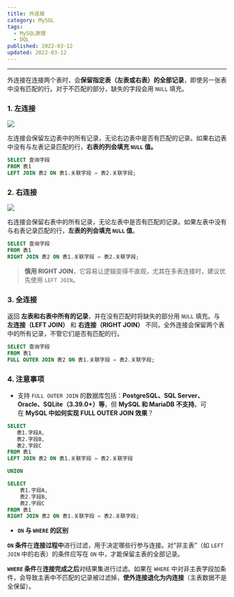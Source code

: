 ```yaml
---
title: 外连接
category: MySQL
tags:
  - MySQL原理
  - DQL
published: 2022-03-12
updated: 2022-03-12
---
```

---

外连接在连接两个表时，会**保留指定表（左表或右表）的全部记录**，即使另一张表中没有匹配的行。对于不匹配的部分，缺失的字段会用 `NULL` 填充。

### 1. 左连接

![](https://camelliaxiaohua-1313958787.cos.ap-shanghai.myqcloud.com/markdown/1677398828684-41b0bde2-1689-47a4-ae7b-3c5c4fb82ce6.png)

左连接会保留左边表中的所有记录，无论右边表中是否有匹配的记录。如果右边表中没有与左表记录匹配的行，**右表的列会填充 `NULL` 值。**

```sql
SELECT 查询字段
FROM 表1
LEFT JOIN 表2 ON 表1.关联字段 = 表2.关联字段;
```

### 2. 右连接

![](https://camelliaxiaohua-1313958787.cos.ap-shanghai.myqcloud.com/markdown/1677398837026-688ff40f-d74b-4da6-a2e4-9573f5ba1580.png)  

右连接会保留右表中的所有记录，无论左表中是否有匹配的记录。如果左表中没有与右表记录匹配的行，**左表的列会填充 `NULL` 值**。

```sql
SELECT 查询字段
FROM 表1
RIGHT JOIN 表2 ON 表1.关联字段 = 表2.关联字段;
```

> **慎用 RIGHT JOIN**，它容易让逻辑变得不直观，尤其在多表连接时，建议优先使用 `LEFT JOIN`。


### 3. 全连接

返回 **左表和右表中所有的记录**，并在没有匹配时将缺失的部分用 `NULL` 填充。与 **左连接（LEFT JOIN）** 和 **右连接（RIGHT JOIN）** 不同，全外连接会保留两个表中的所有记录，不管它们是否有匹配的行。

```sql
SELECT 查询字段
FROM 表1
FULL OUTER JOIN 表2 ON 表1.关联字段 = 表2.关联字段;
```


### 4. 注意事项

- 支持 `FULL OUTER JOIN` 的数据库包括：**PostgreSQL、SQL Server、Oracle、SQLite（3.39.0+）等**，但 **MySQL 和 MariaDB 不支持**。可在 **MySQL 中如何实现 FULL OUTER JOIN 效果**？

```sql
SELECT 
   表1.字段A,
   表2.字段B,
   表2.字段C
FROM 表1
LEFT JOIN 表2 ON 表1.关联字段 = 表2.关联字段

UNION

SELECT 
    表1.字段A,
    表2.字段B,
    表2.字段C
FROM 表1
RIGHT JOIN 表2 ON 表1.关联字段 = 表2.关联字段;
```

- **`ON` 与 `WHERE` 的区别**

**`ON` 条件**在**连接过程中**进行过滤，用于决定哪些行参与连接。对“非主表”（如 `LEFT JOIN` 中的右表）的条件应写在 `ON` 中，才能保留主表的全部记录。

**`WHERE` 条件**在**连接完成之后**对结果集进行过滤。如果在 `WHERE` 中对非主表字段加条件，会导致主表中不匹配的记录被过滤掉，**使外连接退化为内连接**（主表数据不是全保留）。